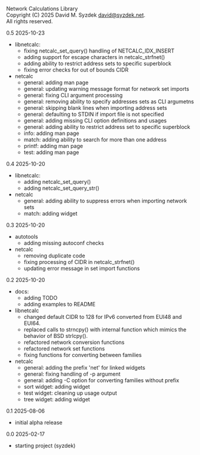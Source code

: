 
Network Calculations Library  
Copyright (C) 2025 David M. Syzdek <david@syzdek.net>.  
All rights reserved.  

0.5 2025-10-23
   * libnetcalc:
     - fixing netcalc_set_query() handling of NETCALC_IDX_INSERT
     - adding support for escape characters in netcalc_strfnet()
     - adding ability to restrict address sets to specific superblock
     - fixing error checks for out of bounds CIDR
   * netcalc
     - general: adding man page
     - general: updating warning message format for network set imports
     - general: fixing CLI argument processing
     - general: removing ability to specify addresses sets as CLI argumetns
     - general: skipping blank lines when importing address sets
     - general: defaulting to STDIN if import file is not specified
     - general: adding missing CLI option definitions and usages
     - general: adding ability to restrict address set to specific superblock
     - info: adding man page
     - match: adding ability to search for more than one address
     - printf: adding man page
     - test: adding man page

0.4 2025-10-20
   * libnetcalc:
     - adding netcalc_set_query()
     - adding netcalc_set_query_str()
   * netcalc
     - general: adding ability to suppress errors when importing network sets
     - match: adding widget

0.3 2025-10-20
   * autotools
     - adding missing autoconf checks
   * netcalc
     - removing duplicate code
     - fixing processing of CIDR in netcalc_strfnet()
     - updating error message in set import functions

0.2 2025-10-20
   * docs:
     - adding TODO
     - adding examples to README
   * libnetcalc
     - changed default CIDR to 128 for IPv6 converted from EUI48 and EUI64.
     - replaced calls to strncpy() with internal function which
       mimics the behavior of BSD strlcpy().
     - refactored network conversion functions
     - refactored network set functions
     - fixing functions for converting between families
   * netcalc
     - general: adding the prefix 'net' for linked widgets
     - general: fixing handling of -p argument
     - general: adding -C option for converting families without prefix
     - sort widget: adding widget
     - test widget: cleaning up usage output
     - tree widget: adding widget

0.1 2025-08-06
   - initial alpha release

0.0 2025-02-17
   - starting project (syzdek)

